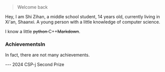 >Welcome back

Hey, I am Shi Zihan, a middle school student, 14 years old, currently living in Xi'an, Shaanxi. A young person with a little knowledge of computer science.

I know a little <del>python </del> C++<del>Markdown</del>.

### AchievementsIn 

In fact, there are not many achievements.

--- 2024 CSP-j Second Prize
